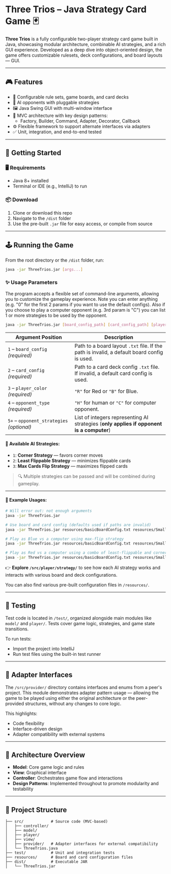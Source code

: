 # Three Trios – Java Strategy Card Game 🃏

**Three Trios** is a fully configurable two-player strategy card game built in Java, showcasing modular architecture, combinable AI strategies, and a rich GUI experience. Developed as a deep dive into object-oriented design, the game offers customizable rulesets, deck configurations, and board layouts — GUI.

---

## 🎮 Features

- 🔧 Configurable rule sets, game boards, and card decks
- 🧠 AI opponents with pluggable strategies
- 🖼️ Java Swing GUI with multi-window interface
- 🧩 MVC architecture with key design patterns:
  - Factory, Builder, Command, Adapter, Decorator, Callback
- ⚙️ Flexible framework to support alternate interfaces via adapters
- ✅ Unit, integration, and end-to-end tested

---

## 🚀 Getting Started

### 🖥️ Requirements
- Java 8+ installed
- Terminal or IDE (e.g., IntelliJ) to run

### 📦 Download

1. Clone or download this repo
2. Navigate to the `/dist` folder
3. Use the pre-built `.jar` file for easy access, or compile from source

---

## 🕹️ Running the Game

From the root directory or the `/dist` folder, run:

```bash
java -jar ThreeTrios.jar [args...]
```

### ✨ Usage Parameters

The program accepts a flexible set of command-line arguments, allowing you to customize the gameplay experience. Note you can enter anything (e.g. "0" for the first 2 params if you want to use the default configs). Also if you choose to play a computer opponent (e.g. 3rd param is "C") you can list 1 or more strategies to be used by the opponent.

```bash
java -jar ThreeTrios.jar [board_config_path] [card_config_path] [player_color] [opponent_type] [opponent_strategies...]
```

| Argument Position | Description |
|-------------------|-------------|
| `1` – `board_config` *(required)* | Path to a board layout `.txt` file. If the path is invalid, a default board config is used. |
| `2` – `card_config` *(required)* | Path to a card deck config `.txt` file. If invalid, a default card config is used. |
| `3` – `player_color` *(required)* | `"R"` for Red or `"B"` for Blue. |
| `4` – `opponent_type` *(required)* | `"H"` for human or `"C"` for computer opponent. |
| `5+` – `opponent_strategies` *(optional)* | List of integers representing AI strategies (**only applies if opponent is a computer**) |

#### 🧠 Available AI Strategies:
- `1`: **Corner Strategy** — favors corner moves
- `2`: **Least Flippable Strategy** — minimizes flippable cards
- `3`: **Max Cards Flip Strategy** — maximizes flipped cards

> 🔍 Multiple strategies can be passed and will be combined during gameplay.

---

#### 🧪 Example Usages:

```bash
# Will error out: not enough arguments
java -jar ThreeTrios.jar

# Use board and card config (defaults used if paths are invalid)
java -jar ThreeTrios.jar resources/basicBoardConfig.txt resources/SmallDeckCardConfig.txt

# Play as Blue vs a computer using max-flip strategy
java -jar ThreeTrios.jar resources/basicBoardConfig.txt resources/SmallDeckCardConfig.txt B C 3

# Play as Red vs a computer using a combo of least-flippable and corner strategies
java -jar ThreeTrios.jar resources/basicBoardConfig.txt resources/SmallDeckCardConfig.txt R C 2 1
```

👉 **Explore `/src/player/strategy/`** to see how each AI strategy works and interacts with various board and deck configurations.

You can also find various pre-built configuration files in `/resources/`.

---

## 🧪 Testing

Test code is located in `/test/`, organized alongside main modules like `model/` and `player/`. Tests cover game logic, strategies, and game state transitions.

To run tests:
- Import the project into IntelliJ
- Run test files using the built-in test runner

---

## 🧩 Adapter Interfaces

The `/src/provider/` directory contains interfaces and enums from a peer's project. This module demonstrates adapter pattern usage — allowing the game to be played using either the original architecture or the peer-provided structures, without any changes to core logic.

This highlights:
- Code flexibility
- Interface-driven design
- Adapter compatibility with external systems

---

## 🧠 Architecture Overview

- **Model**: Core game logic and rules
- **View**: Graphical interface
- **Controller**: Orchestrates game flow and interactions
- **Design Patterns**: Implemented throughout to promote modularity and testability

---

## 📁 Project Structure

```
├── src/            # Source code (MVC-based)
│   ├── controller/
│   ├── model/
│   ├── player/
│   ├── view/
│   ├── provider/   # Adapter interfaces for external compatibility
│   └── ThreeTrios.java
├── test/           # Unit and integration tests
├── resources/      # Board and card configuration files
├── dist/           # Executable JAR
│   └── ThreeTrios.jar
```

